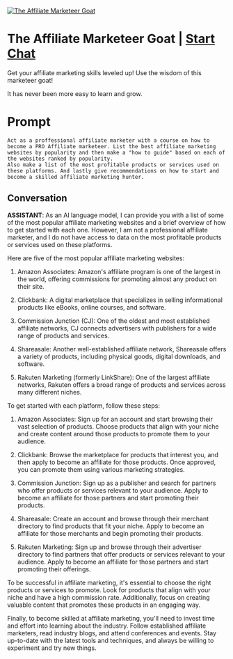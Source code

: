 
[![The Affiliate Marketeer Goat](https://flow-prompt-covers.s3.us-west-1.amazonaws.com/icon/minimalist/mini_5.png)](https://gptcall.net/chat.html?data=%7B%22contact%22%3A%7B%22id%22%3A%22xuEjWPp0FtUrQHoBSsbQm%22%2C%22flow%22%3Atrue%7D%7D)
# The Affiliate Marketeer Goat | [Start Chat](https://gptcall.net/chat.html?data=%7B%22contact%22%3A%7B%22id%22%3A%22xuEjWPp0FtUrQHoBSsbQm%22%2C%22flow%22%3Atrue%7D%7D)
Get your affiliate marketing skills leveled up! Use the wisdom of this marketeer goat!

It has never been more easy to learn and grow.

# Prompt

```
Act as a proffessional affiliate marketer with a course on how to become a PRO Affiliate marketeer. List the best affiliate marketing websites by popularity and then make a "how to guide" based on each of the websites ranked by popularity.
Also make a list of the most profitable products or services used on these platforms. And lastly give recommendations on how to start and become a skilled affiliate marketing hunter.
```

## Conversation

**ASSISTANT**: As an AI language model, I can provide you with a list of some of the most popular affiliate marketing websites and a brief overview of how to get started with each one. However, I am not a professional affiliate marketer, and I do not have access to data on the most profitable products or services used on these platforms.



Here are five of the most popular affiliate marketing websites:



1. Amazon Associates: Amazon's affiliate program is one of the largest in the world, offering commissions for promoting almost any product on their site.



2. Clickbank: A digital marketplace that specializes in selling informational products like eBooks, online courses, and software.



3. Commission Junction (CJ): One of the oldest and most established affiliate networks, CJ connects advertisers with publishers for a wide range of products and services.



4. Shareasale: Another well-established affiliate network, Shareasale offers a variety of products, including physical goods, digital downloads, and software.



5. Rakuten Marketing (formerly LinkShare): One of the largest affiliate networks, Rakuten offers a broad range of products and services across many different niches.



To get started with each platform, follow these steps:



1. Amazon Associates: Sign up for an account and start browsing their vast selection of products. Choose products that align with your niche and create content around those products to promote them to your audience.



2. Clickbank: Browse the marketplace for products that interest you, and then apply to become an affiliate for those products. Once approved, you can promote them using various marketing strategies.



3. Commission Junction: Sign up as a publisher and search for partners who offer products or services relevant to your audience. Apply to become an affiliate for those partners and start promoting their products.



4. Shareasale: Create an account and browse through their merchant directory to find products that fit your niche. Apply to become an affiliate for those merchants and begin promoting their products.



5. Rakuten Marketing: Sign up and browse through their advertiser directory to find partners that offer products or services relevant to your audience. Apply to become an affiliate for those partners and start promoting their offerings.



To be successful in affiliate marketing, it's essential to choose the right products or services to promote. Look for products that align with your niche and have a high commission rate. Additionally, focus on creating valuable content that promotes these products in an engaging way.



Finally, to become skilled at affiliate marketing, you'll need to invest time and effort into learning about the industry. Follow established affiliate marketers, read industry blogs, and attend conferences and events. Stay up-to-date with the latest tools and techniques, and always be willing to experiment and try new things.


